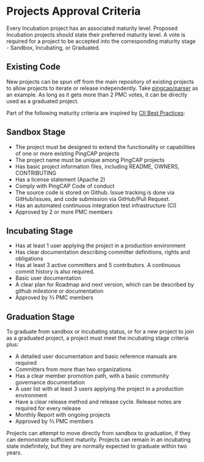 # Projects Approval Criteria

Every Incubation project has an associated maturity level. Proposed Incubation projects should state their preferred maturity level. A vote is required for a project to be accepted into the corresponding maturity stage - Sandbox, Incubating, or Graduated.

## Existing Code

New projects can be spun off from the main repository of existing projects to allow projects to iterate or release independently. Take [pingcap/parser](https://github.com/pingcap/parser) as an example. As long as it gets more than 2 PMC votes, it can be directly used as a graduated project.

Part of the following maturity criteria are inspired by [CII Best Practices](https://bestpractices.coreinfrastructure.org/en):

## Sandbox Stage

- The project must be designed to extend the functionality or capabilities of one or more existing PingCAP projects
- The project name must be unique among PingCAP projects
- Has basic project information files, including README, OWNERS, CONTRIBUTING
- Has a license statement (Apache 2)
- Comply with PingCAP Code of conduct
- The source code is stored on Github. Issue tracking is done via GitHub/issues, and code submission via GitHub/Pull Request.
- Has an automated continuous integration test infrastructure (CI)
- Approved by 2 or more PMC members


## Incubating Stage

- Has at least 1 user applying the project in a production environment
- Has clear documentation describing committer definitions, rights and obligations
- Has at least 3 active committers and 5 contributors. A continuous commit history is also required.
- Basic user documentation
- A clear plan for Roadmap and next version, which can be described by github milestone or documentation
- Approved by ⅔  PMC members

## Graduation Stage

To graduate from sandbox or incubating status, or for a new project to join as a graduated project, a project must meet the incubating stage criteria plus:

- A detailed user documentation and basic reference manuals are required 
- Committers from more than two organizations
- Has a clear member promotion path, with a basic community governance documentation
- A user list with at least 3 users applying the project in a production environment
- Have a clear release method and release cycle. Release notes are required for every release
- Monthly Report with ongoing projects 
- Approved by ⅔  PMC members

Projects can attempt to move directly from sandbox to graduation, if they can demonstrate sufficient maturity. Projects can remain in an incubating state indefinitely, but they are normally expected to graduate within two years.
